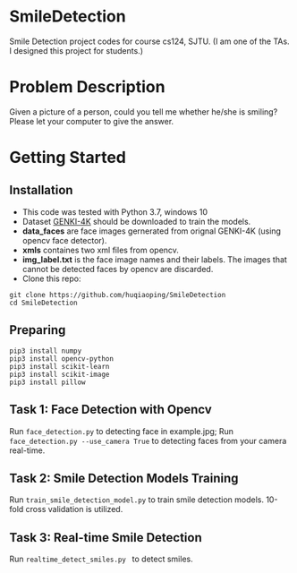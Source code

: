 # SmileDetection

Smile Detection project codes for course cs124, SJTU. (I am one of the TAs. I designed this project for students.)

# Problem Description

Given a picture of a person, could you tell me whether he/she is smiling? Please let your computer to give the answer.


# Getting Started
## Installation
- This code was tested with Python 3.7, windows 10
- Dataset [GENKI-4K](http://mplab.ucsd.edu/wordpress/wp-content/uploads/genki4k.tar) should be downloaded to train the models. 
- **data_faces** are face images gernerated from orignal GENKI-4K (using opencv face detector).
- **xmls** containes two xml files from opencv.
- **img_label.txt** is the face image names and their labels. The images that cannot be detected faces by opencv are discarded.
- Clone this repo:
```
git clone https://github.com/huqiaoping/SmileDetection
cd SmileDetection
```

## Preparing
```
pip3 install numpy
pip3 install opencv-python
pip3 install scikit-learn
pip3 install scikit-image
pip3 install pillow
```

## Task 1: Face Detection with Opencv

Run ```face_detection.py``` to detecting face in example.jpg; Run ```face_detection.py --use_camera True``` to detecting faces from your camera real-time.

## Task 2: Smile Detection Models Training

Run ```train_smile_detection_model.py``` to train smile detection models. 10-fold cross validation is utilized.

## Task 3: Real-time Smile Detection 

Run ```realtime_detect_smiles.py ``` to detect smiles.
